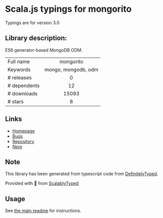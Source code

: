
# Scala.js typings for mongorito

Typings are for version 3.0

## Library description:
ES6 generator-based MongoDB ODM.

|                    |                 |
| ------------------ | :-------------: |
| Full name          | mongorito |
| Keywords           | mongo, mongodb, odm |
| # releases         | 0 |
| # dependents       | 12 |
| # downloads        | 15093 |
| # stars            | 8 |

## Links
- [Homepage](https://github.com/vdemedes/mongorito#readme)
- [Bugs](https://github.com/vdemedes/mongorito/issues)
- [Repository](https://github.com/vdemedes/mongorito)
- [Npm](https://www.npmjs.com/package/mongorito)
    


## Note
This library has been generated from typescript code from [DefinitelyTyped](https://definitelytyped.org).

Provided with :purple_heart: from [ScalablyTyped](https://github.com/oyvindberg/ScalablyTyped)

## Usage
See [the main readme](../../readme.md) for instructions.


